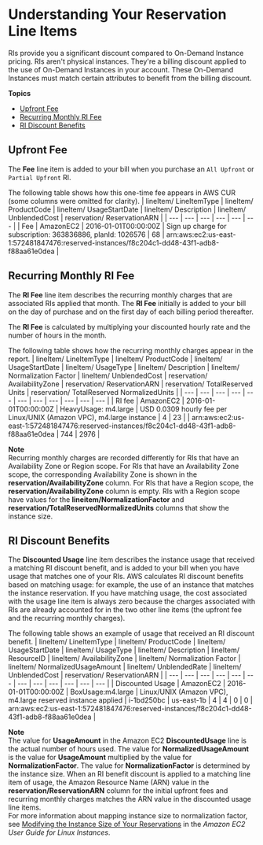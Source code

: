 # Understanding Your Reservation Line Items<a name="regular-reserved-instances"></a>

RIs provide you a significant discount compared to On\-Demand Instance pricing\. RIs aren't physical instances\. They're a billing discount applied to the use of On\-Demand Instances in your account\. These On\-Demand Instances must match certain attributes to benefit from the billing discount\. 

**Topics**
+ [Upfront Fee](#upfront-fee)
+ [Recurring Monthly RI Fee](#recurring-monthly)
+ [RI Discount Benefits](#discount-benefits)

## Upfront Fee<a name="upfront-fee"></a>

The **Fee** line item is added to your bill when you purchase an `All Upfront` or `Partial Upfront` RI\.

The following table shows how this one\-time fee appears in AWS CUR \(some columns were omitted for clarity\)\.
| lineItem/ LineItemType | lineItem/ ProductCode | lineItem/ UsageStartDate | lineItem/ Description | lineItem/ UnblendedCost | reservation/ ReservationARN | 
| --- | --- | --- | --- | --- | --- | 
| Fee | AmazonEC2 | 2016\-01\-01T00:00:00Z | Sign up charge for subscription: 363836886, planId: 1026576 | 68 | arn:aws:ec2:us\-east\-1:572481847476:reserved\-instances/f8c204c1\-dd48\-43f1\-adb8\-f88aa61e0dea | 

## Recurring Monthly RI Fee<a name="recurring-monthly"></a>

The **RI Fee** line item describes the recurring monthly charges that are associated RIs applied that month\. The **RI Fee** initially is added to your bill on the day of purchase and on the first day of each billing period thereafter\.

The **RI Fee** is calculated by multiplying your discounted hourly rate and the number of hours in the month\.

The following table shows how the recurring monthly charges appear in the report\.
| lineItem/ LineItemType | lineItem/ ProductCode | lineItem/ UsageStartDate | lineItem/ UsageType | lineItem/ Description | lineItem/ Normalization Factor | lineItem/ UnblendedCost | reservation/ AvailabilityZone | reservation/ ReservationARN | reservation/ TotalReserved Units | reservation/ TotalReserved NormalizedUnits | 
| --- | --- | --- | --- | --- | --- | --- | --- | --- | --- | --- | 
| RI fee | AmazonEC2 | 2016\-01\-01T00:00:00Z | HeavyUsage: m4\.large | USD 0\.0309 hourly fee per Linux/UNIX \(Amazon VPC\), m4\.large instance | 4 | 23 |  | arn:aws:ec2:us\-east\-1:572481847476:reserved\-instances/f8c204c1\-dd48\-43f1\-adb8\-f88aa61e0dea | 744 | 2976 | 

**Note**  
Recurring monthly charges are recorded differently for RIs that have an Availability Zone or Region scope\. For RIs that have an Availability Zone scope, the corresponding Availability Zone is shown in the **reservation/AvailabilityZone** column\. For RIs that have a Region scope, the **reservation/AvailabilityZone** column is empty\. RIs with a Region scope have values for the **lineitem/NormalizationFactor** and **reservation/TotalReservedNormalizedUnits** columns that show the instance size\.

## RI Discount Benefits<a name="discount-benefits"></a>

The **Discounted Usage** line item describes the instance usage that received a matching RI discount benefit, and is added to your bill when you have usage that matches one of your RIs\. AWS calculates RI discount benefits based on matching usage: for example, the use of an instance that matches the instance reservation\. If you have matching usage, the cost associated with the usage line item is always zero because the charges associated with RIs are already accounted for in the two other line items \(the upfront fee and the recurring monthly charges\)\.

The following table shows an example of usage that received an RI discount benefit\.
| lineItem/ LineItemType | lineItem/ ProductCode | lineItem/ UsageStartDate | lineItem/ UsageType | lineItem/ Description | lineItem/ ResourceID | lineItem/ AvailabilityZone | lineItem/ Normalization Factor | lineItem/ NormalizedUsageAmount | lineItem/ UnblendedRate | lineItem/ UnblendedCost | reservation/ ReservationARN | 
| --- | --- | --- | --- | --- | --- | --- | --- | --- | --- | --- | --- | 
| Discounted Usage | AmazonEC2 | 2016\-01\-01T00:00:00Z | BoxUsage:m4\.large | Linux/UNIX \(Amazon VPC\), m4\.large reserved instance applied | i\-1bd250bc | us\-east\-1b | 4 | 4 | 0 | 0 | arn:aws:ec2:us\-east\-1:572481847476:reserved\-instances/f8c204c1\-dd48\-43f1\-adb8\-f88aa61e0dea | 

**Note**  
The value for **UsageAmount** in the Amazon EC2 **DiscountedUsage** line is the actual number of hours used\. The value for **NormalizedUsageAmount** is the value for **UsageAmount** multiplied by the value for **NormalizationFactor**\. The value for **NormalizationFactor** is determined by the instance size\. When an RI benefit discount is applied to a matching line item of usage, the Amazon Resource Name \(ARN\) value in the **reservation/ReservationARN** column for the initial upfront fees and recurring monthly charges matches the ARN value in the discounted usage line items\.   
For more information about mapping instance size to normalization factor, see [ Modifying the Instance Size of Your Reservations](https://docs.aws.amazon.com/AWSEC2/latest/UserGuide/ri-modification-instancemove.html) in the *Amazon EC2 User Guide for Linux Instances*\.